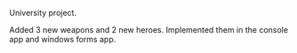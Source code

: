 University project.

Added 3 new weapons and 2 new heroes.
Implemented them in the console app and windows forms app.
